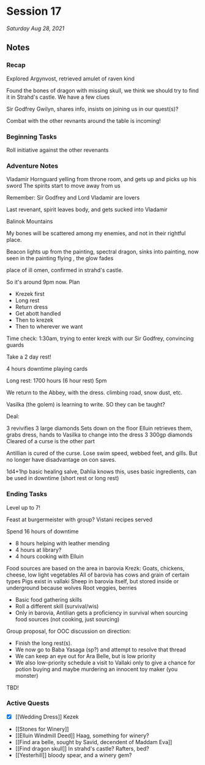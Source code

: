# Session 17

_Saturday Aug 28, 2021_

## Notes

### Recap

Explored Argynvost, retrieved amulet of raven kind

Found the bones of dragon with missing skull, we think we should try to find it in Strahd's castle. We have a few clues

Sir Godfrey Gwilyn, shares info, insists on joining us in our quest(s)?

Combat with the other revnants around the table is incoming! 

### Beginning Tasks

Roll initiative against the other revenants

### Adventure Notes

Vladamir Hornguard yelling from throne room, and gets up and picks up his sword
The spirits start to move away from us

Remember: Sir Godfrey and Lord Vladamir are lovers

Last revenant, spirit leaves body, and gets sucked into Vladamir

Balinok Mountains

My bones will be scattered among my enemies, and not in their rightful place.

Beacon lights up from the painting, spectral dragon, sinks into painting, now seen in the painting flying , the glow fades

place of ill omen, confirmed in strahd's castle. 

So it's around 9pm now. Plan

- Krezek first
- Long rest
- Return dress
- Get abott handled
- Then to krezek
- Then to wherever we want

Time check: 1:30am, trying to enter krezk with our Sir Godfrey, convincing guards

Take a 2 day rest!

4 hours downtime playing cards

Long rest: 1700 hours (6 hour rest) 5pm

We return to the Abbey, with the dress. climbing road, snow dust, etc.

Vasilka (the golem) is learning to write. SO they can be taught?

Deal:

3 revivifies
3 large diamonds
Sets down on the floor
Elluin retrieves them, grabs dress, hands to Vasilka to change into the dress
3 300gp diamonds
Cleared of a curse is the other part

Antillian is cured of the curse. Lose swim speed, webbed feet, and gills. But no longer have disadvantage on con saves.

1d4+1hp basic healing salve, Dahlia knows this, uses basic ingredients, can be used in downtime (short rest or long rest)

### Ending Tasks

Level up to 7!

Feast at burgermeister with group?
Vistani recipes served

Spend 16 hours of downtime

- 8 hours helping with leather mending
- 4 hours at library?
- 4 hours cooking with Elluin

Food sources are based on the area in barovia
Krezk: Goats, chickens, cheese, low light vegetables
All of barovia has cows and grain of certain types
Pigs exist in vallaki
Sheep in barovia itself, but stored inside or underground because wolves
Root veggies, berries

+ Basic food gathering skills
+ Roll a different skill (survival/wis)
+ Only in barovia, Antilian gets a proficiency in survival when sourcing food sources (not cooking, just sourcing)

Group proposal, for OOC discussion on direction:

- Finish the long rest(s). 
- We now go to Baba Yasaga (sp?) and attempt to resolve that thread 
- We can keep an eye out for Ara Belle, but is low priority 
- We also low-priority schedule a visit to Vallaki only to give a chance for potion buying and maybe murdering an innocent toy maker (you monster)

TBD!

### Active Quests

-  [x] [[Wedding Dress]] Kezek
- [[Stones for Winery]]
- [[Elluin Windmill Deed]] Haag, something for winery?
- [[Find ara belle, sought by Savid, decendent of Maddam Eva]]
- [[Find dragon skull]] In strahd's castle? Rafters, bed?
- [[Yesterhill]] bloody spear, and a winery gem?